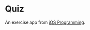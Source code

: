 # Quiz

An exercise app from [iOS Programming][1].

[1]: http://www.amazon.com/iOS-Programming-Edition-Guides-ebook/dp/B007OWBAB0/ref=tmm_kin_title_0
